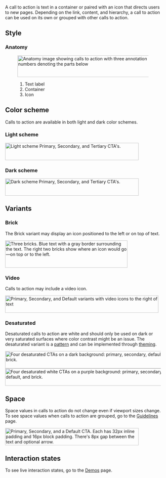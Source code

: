 <style data-helmet>
  .purple {
    --rh-color-surface: var(--rh-color-purple-60, #3d2785);
  }
</style>

A call to action is text in a container or paired with an icon that directs users to new pages. Depending on the link, content, and hierarchy, a call to action can be used on its own or grouped with other calls to action.

## Style

### Anatomy

<figure>
  <uxdot-example color-palette="lightest" width-adjustment="432px">
    <img src="../cta-style-anatomy.svg"
        alt="Anatomy image showing calls to action with three annotation numbers denoting the parts below"
        width="432"
        height="70">
  </uxdot-example>
  <figcaption>
    <ol>
      <li>Text label</li>
      <li>Container</li>
      <li>Icon</li>
    </ol>
  </figcaption>
</figure>

## Color scheme

Calls to action are available in both light and dark color schemes.

### Light scheme

<uxdot-example color-palette="lightest" width-adjustment="432px">
  <img alt="Light scheme Primary, Secondary, and Tertiary CTA's."
       src="../cta-style-scheme-light.svg"
       width="432"
       height="56">
</uxdot-example>

### Dark scheme

<uxdot-example color-palette="darkest" width-adjustment="432px">
  <img alt="Dark scheme Primary, Secondary, and Tertiary CTA's."
       src="../cta-style-scheme-dark.svg"
       width="432"
       height="56">
</uxdot-example>

## Variants

### Brick

The Brick variant may display an icon positioned to the left or on top of text.

<uxdot-example color-palette="lightest" width-adjustment="396px">
  <img alt="Three bricks. Blue text with a gray border surrounding the text. The right two bricks show where an icon would go—on top or to the left."
       src="../cta-style-variants-bricks.svg"
       width="396"
       height="88">
</uxdot-example>

### Video

Calls to action may include a video icon.

<uxdot-example color-palette="lightest" width-adjustment="496px">
  <img alt="Primary, Secondary, and Default variants with video icons to the right of text"
       src="../cta-style-variants-video.svg"
       width="496"
       height="56">
</uxdot-example>

### Desaturated

Desaturated calls to action are white and should only be used on dark or very saturated surfaces where color contrast might be an issue. The desaturated variant is a [pattern](/patterns/call-to-action/#desaturated) and can be implemented through [theming](/theming/).

<uxdot-example color-palette="darkest" width-adjustment="564px">
  <img alt="Four desaturated CTAs on a dark background: primary, secondary, default and brick."
       src="../cta-style-variants-desaturated.svg"
       width="564"
       height="56">
</uxdot-example>

<uxdot-example class="purple" color-palette="darkest" width-adjustment="564px">
  <img alt="Four desaturated white CTAs on a purple background: primary, secondary, default, and brick."
       src="../cta-style-variants-desaturated-2.svg"
       width="564"
       height="56">
</uxdot-example>

## Space

Space values in calls to action do not change even if viewport sizes change. To see space values when calls to action are grouped, go to the [Guidelines](/elements/call-to-action/guidelines/#space-when-grouped) page.

<uxdot-example color-palette="lightest" width-adjustment="432px">
  <img alt="Primary, Secondary, and a Default CTA. Each has 32px inline padding and 16px block padding. There's 8px gap between the text and optional arrow."
       src="../cta-style-space.svg"
       width="432"
       height="56">
</uxdot-example>

## Interaction states

To see live interaction states, go to the [Demos](/elements/call-to-action/demos/) page.
